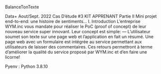 BalanceTonTexte

Data+ Aout/Sept. 2022 Cas D’étude #3 KIT APPRENANT Partie II Mini projet end-to-end: une histoire de sentiments... 
  I. Introduction L’entreprise WYM.inc vous mandate pour réaliser le PoC (proof of concept) de leur nouveau service super innovant. Leur concept est simple:
  — L’utilisateur soumet son texte sur une page web et l’application en fait un résumé. Une page web avec un formulaire est intégrée au service permettant aux utilisateurs de laisser des commentaires. Ces retours permettront à terme d’améliorer la qualité du service proposé par WYM.inc et d’en faire une licorne!

Pyenv : Python 3.8.10
